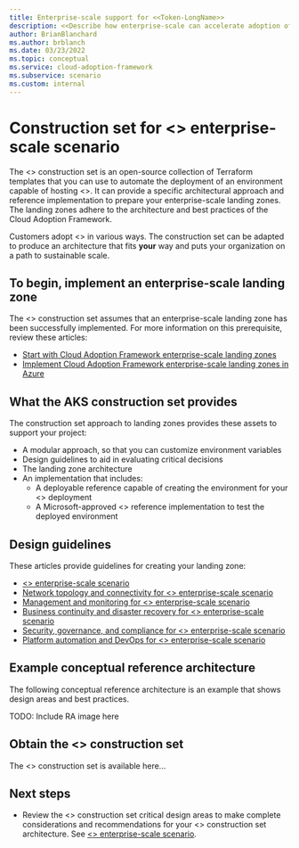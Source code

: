 ```yaml
---
title: Enterprise-scale support for <<Token-LongName>>
description: <<Describe how enterprise-scale can accelerate adoption of <<Token-Name>>.>>
author: BrianBlanchard
ms.author: brblanch
ms.date: 03/23/2022
ms.topic: conceptual
ms.service: cloud-adoption-framework
ms.subservice: scenario
ms.custom: internal
---
```


# Construction set for <<Token-LongName>> enterprise-scale scenario

The <<Token-LongName>> construction set is an open-source collection of Terraform templates that you can use to automate the deployment of an environment capable of hosting <<Token-LongName>>. It can provide a specific architectural approach and reference implementation to prepare your enterprise-scale landing zones. The landing zones adhere to the architecture and best practices of the Cloud Adoption Framework.

Customers adopt <<Token-LongName>> in various ways. The construction set can be adapted to produce an architecture that fits **your** way and puts your organization on a path to sustainable scale.

## To begin, implement an enterprise-scale landing zone

The <<Token-LongName>> construction set assumes that an enterprise-scale landing zone has been successfully implemented. For more information on this prerequisite, review these articles:

- [Start with Cloud Adoption Framework enterprise-scale landing zones](../../ready/enterprise-scale/index.md)
- [Implement Cloud Adoption Framework enterprise-scale landing zones in Azure](../../ready/enterprise-scale/implementation.md)

## What the AKS construction set provides

The construction set approach to landing zones provides these assets to support your project:

- A modular approach, so that you can customize environment variables
- Design guidelines to aid in evaluating critical decisions
- The landing zone architecture
- An implementation that includes:
  - A deployable reference capable of creating the environment for your <<Token-LongName>> deployment
  - A Microsoft-approved <<Token-LongName>> reference implementation to test the deployed environment

## Design guidelines

These articles provide guidelines for creating your landing zone:

- [<<Token-LongName>> enterprise-scale scenario](./eslz-identity-and-access-management.md)
- [Network topology and connectivity for <<Token-LongName>> enterprise-scale scenario](./eslz-network-topology-and-connectivity.md)
- [Management and monitoring for <<Token-LongName>> enterprise-scale scenario](./eslz-management-and-monitoring.md)
- [Business continuity and disaster recovery for <<Token-LongName>> enterprise-scale scenario](./eslz-business-continuity-and-disaster-recovery.md)
- [Security, governance, and compliance for <<Token-LongName>> enterprise-scale scenario](./eslz-security-governance-and-compliance.md)
- [Platform automation and DevOps for <<Token-LongName>> enterprise-scale scenario](./eslz-platform-automation-and-devops.md)

## Example conceptual reference architecture

The following conceptual reference architecture is an example that shows design areas and best practices.

TODO: Include RA image here

## Obtain the <<Token-LongName>> construction set

The <<Token-LongName>> construction set is available here...

## Next steps

- Review the <<Token-LongName>> construction set critical design areas to make complete considerations and recommendations for your <<Token-LongName>> construction set architecture. See [<<Token-LongName>> enterprise-scale scenario](./eslz-identity-and-access-management.md).
